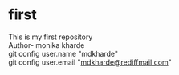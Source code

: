 # first
This is my first repository
<br>
Author- monika kharde
<br>
git config user.name "mdkharde"
<br>
git config user.email "mdkharde@rediffmail.com"
